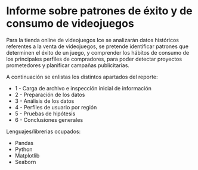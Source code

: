 # Informe sobre patrones de éxito y de consumo de videojuegos

Para la tienda online de videojuegos Ice se analizarán datos históricos referentes a la venta de videojuegos, se pretende identificar patrones que determinen el éxito de un juego, y comprender los hábitos de consumo de los principales perfiles de compradores, para poder detectar proyectos prometedores y planificar campañas publicitarias.

A continuación se enlistas los distintos apartados del reporte:
* 1 - Carga de archivo e inspección inicial de información
* 2 - Preparación de los datos
* 3 - Análisis de los datos
* 4 - Perfiles de usuario por región
* 5 - Pruebas de hipótesis
* 6 - Conclusiones generales

Lenguajes/librerias ocupados:
* Pandas
* Python
* Matplotlib
* Seaborn
